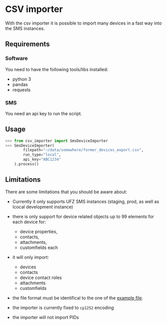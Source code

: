 <!--
SPDX-FileCopyrightText: 2023
- Nils Brinckmann <nils.brinckmann@gfz-potsdam.de>
- Helmholtz Centre Potsdam - GFZ German Research Centre for Geosciences (GFZ, https://www.gfz-potsdam.de)

SPDX-License-Identifier: HEESIL-1.0
-->
# CSV importer

With the csv importer it is possible to import many devices in
a fast way into the SMS instances.

## Requirements

### Software
You need to have the following tools/libs installed:

- python 3
- pandas
- requests

### SMS

You need an api key to run the script.


## Usage


```python
>>> from csv_importer import SmsDeviceImporter
>>> SmsDeviceImporter(
        filepath="~/data/somewhere/former_devices_export.csv",
        run_type="local",
        api_key="ABC1234"
    ).process()
```

## Limitations

There are some limitations that you should be aware about:

- Currently it only supports UFZ SMS instances (staging, prod, as well as lcocal development instance)

- there is only support for device related objects up to 99 elements for each device for:
  - device properties, 
  - contacts, 
  - attachments,
  - customfields each

- it will only import:
  - devices
  - contacts
  - device contact roles
  - attachments
  - customfields

- the file format must be identifical to the one of the [example file](./ufz_sample_file.csv).
- the importer is currently fixed to `cp1252` encoding
- the importer will not import PIDs
